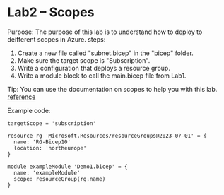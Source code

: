 # Lab2 – Scopes
Purpose: The purpose of this lab is to understand how to deploy to deifferent scopes in Azure.
steps:
1. Create a new file called "subnet.bicep" in the "bicep" folder.
2. Make sure the target scope is "Subscription".
3. Write a configuration that deploys a resource group.
4. Write a module block to call the main.bicep file from Lab1.

Tip: You can use the documentation on scopes to help you with this lab. [reference](https://learn.microsoft.com/en-us/azure/azure-resource-manager/bicep/deploy-to-subscription?tabs=azure-cli)

Example code:

```bicep
targetScope = 'subscription'

resource rg 'Microsoft.Resources/resourceGroups@2023-07-01' = {
  name: 'RG-Bicep10'
  location: 'northeurope'
}

module exampleModule 'Demo1.bicep' = {
  name: 'exampleModule'
  scope: resourceGroup(rg.name)
}
```
